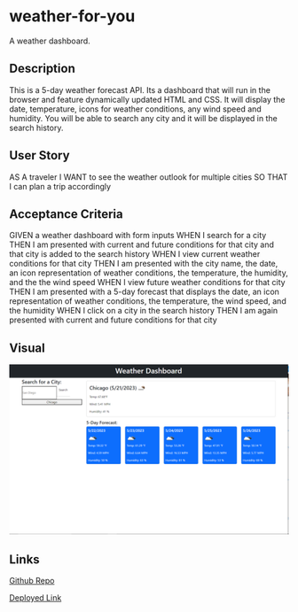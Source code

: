 # weather-for-you
A weather dashboard.


## Description

This is a 5-day weather forecast API. Its a dashboard that will run in the browser and feature dynamically updated HTML and CSS. It will display the date, temperature, icons for weather conditions, any wind speed and humidity. You will be able to search any city and it will be displayed in the search history.


## User Story

AS A traveler
I WANT to see the weather outlook for multiple cities
SO THAT I can plan a trip accordingly


## Acceptance Criteria

GIVEN a weather dashboard with form inputs
WHEN I search for a city
THEN I am presented with current and future conditions for that city and that city is added to the search history
WHEN I view current weather conditions for that city
THEN I am presented with the city name, the date, an icon representation of weather conditions, the temperature, the humidity, and the the wind speed
WHEN I view future weather conditions for that city
THEN I am presented with a 5-day forecast that displays the date, an icon representation of weather conditions, the temperature, the wind speed, and the humidity
WHEN I click on a city in the search history
THEN I am again presented with current and future conditions for that city


## Visual

![weather dashboard](./Images/ss-weather-dashboard.PNG)

## Links 

[Github Repo](https://github.com/kitkatt17/weather-for-you)

[Deployed Link](https://kitkatt17.github.io/weather-for-you/)